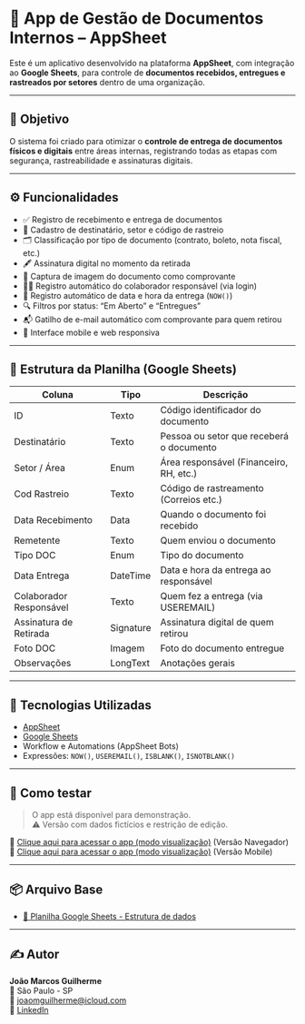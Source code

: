 
# 📲 App de Gestão de Documentos Internos – AppSheet

Este é um aplicativo desenvolvido na plataforma **AppSheet**, com integração ao **Google Sheets**, para controle de **documentos recebidos, entregues e rastreados por setores** dentro de uma organização.

---

## 🎯 Objetivo

O sistema foi criado para otimizar o **controle de entrega de documentos físicos e digitais** entre áreas internas, registrando todas as etapas com segurança, rastreabilidade e assinaturas digitais.

---

## ⚙️ Funcionalidades

- ✅ Registro de recebimento e entrega de documentos
- 🧾 Cadastro de destinatário, setor e código de rastreio
- 🗂️ Classificação por tipo de documento (contrato, boleto, nota fiscal, etc.)
- 🖋️ Assinatura digital no momento da retirada
- 📸 Captura de imagem do documento como comprovante
- 🧑‍💻 Registro automático do colaborador responsável (via login)
- 📅 Registro automático de data e hora da entrega (`NOW()`)
- 🔍 Filtros por status: “Em Aberto” e “Entregues”
- 📬 Gatilho de e-mail automático com comprovante para quem retirou
- 📱 Interface mobile e web responsiva

---

## 🧱 Estrutura da Planilha (Google Sheets)

| Coluna                   | Tipo         | Descrição                                |
|--------------------------|--------------|-------------------------------------------|
| ID                       | Texto        | Código identificador do documento         |
| Destinatário             | Texto        | Pessoa ou setor que receberá o documento  |
| Setor / Área             | Enum         | Área responsável (Financeiro, RH, etc.)   |
| Cod Rastreio             | Texto        | Código de rastreamento (Correios etc.)    |
| Data Recebimento         | Data         | Quando o documento foi recebido           |
| Remetente                | Texto        | Quem enviou o documento                   |
| Tipo DOC                 | Enum         | Tipo do documento                         |
| Data Entrega             | DateTime     | Data e hora da entrega ao responsável     |
| Colaborador Responsável  | Texto        | Quem fez a entrega (via USEREMAIL)        |
| Assinatura de Retirada   | Signature    | Assinatura digital de quem retirou        |
| Foto DOC                 | Imagem       | Foto do documento entregue                |
| Observações              | LongText     | Anotações gerais                          |

---

## 🧠 Tecnologias Utilizadas

- [AppSheet](https://www.appsheet.com/)
- [Google Sheets](https://sheets.google.com)
- Workflow e Automations (AppSheet Bots)
- Expressões: `NOW()`, `USEREMAIL()`, `ISBLANK()`, `ISNOTBLANK()`

---

## 🚀 Como testar

> O app está disponível para demonstração.  
> ⚠️ Versão com dados fictícios e restrição de edição.

🔗 [Clique aqui para acessar o app (modo visualização)](https://www.appsheet.com/start/4df444b9-300c-40b5-acb4-d09118031a03) (Versão Navegador)
🔗 [Clique aqui para acessar o app (modo visualização)](https://www.appsheet.com/newshortcut/4df444b9-300c-40b5-acb4-d09118031a03) (Versão Mobile)

---

## 📦 Arquivo Base

- [📄 Planilha Google Sheets - Estrutura de dados](https://docs.google.com/spreadsheets/d/1Or8_8FbNJc4YxfVkBQVNGU650SRVYsovCpq90rtubrw/edit?usp=sharing)

---

## ✍️ Autor

**João Marcos Guilherme**  
📍 São Paulo - SP  
📧 joaomguilherme@icloud.com  
🔗 [LinkedIn](https://www.linkedin.com/in/jmguilherme/)